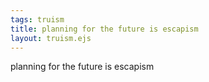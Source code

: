 ```yaml
---
tags: truism
title: planning for the future is escapism
layout: truism.ejs
---
```


planning for the future is escapism
